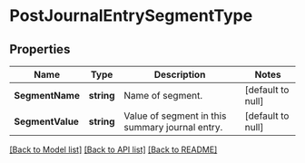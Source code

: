 # PostJournalEntrySegmentType

## Properties
Name | Type | Description | Notes
------------ | ------------- | ------------- | -------------
**SegmentName** | **string** | Name of segment.  | [default to null]
**SegmentValue** | **string** | Value of segment in this summary journal entry.  | [default to null]

[[Back to Model list]](../README.md#documentation-for-models) [[Back to API list]](../README.md#documentation-for-api-endpoints) [[Back to README]](../README.md)



